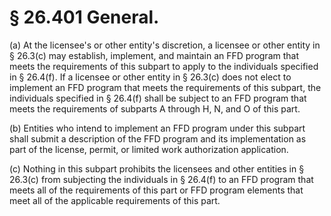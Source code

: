# § 26.401   General.

(a) At the licensee's or other entity's discretion, a licensee or other entity in § 26.3(c) may establish, implement, and maintain an FFD program that meets the requirements of this subpart to apply to the individuals specified in § 26.4(f). If a licensee or other entity in § 26.3(c) does not elect to implement an FFD program that meets the requirements of this subpart, the individuals specified in § 26.4(f) shall be subject to an FFD program that meets the requirements of subparts A through H, N, and O of this part.


(b) Entities who intend to implement an FFD program under this subpart shall submit a description of the FFD program and its implementation as part of the license, permit, or limited work authorization application.


(c) Nothing in this subpart prohibits the licensees and other entities in § 26.3(c) from subjecting the individuals in § 26.4(f) to an FFD program that meets all of the requirements of this part or FFD program elements that meet all of the applicable requirements of this part.




